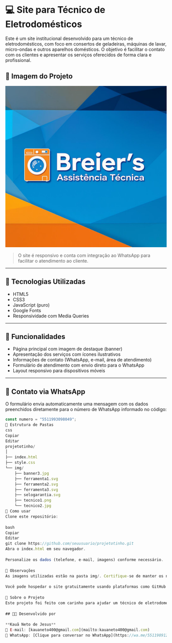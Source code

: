 # 💻 Site para Técnico de Eletrodomésticos

Este é um site institucional desenvolvido para um técnico de eletrodomésticos, com foco em consertos de geladeiras, máquinas de lavar, micro-ondas e outros aparelhos domésticos. O objetivo é facilitar o contato com os clientes e apresentar os serviços oferecidos de forma clara e profissional.

## 📸 Imagem do Projeto

![banner](./img/banner3.jpg)

> O site é responsivo e conta com integração ao WhatsApp para facilitar o atendimento ao cliente.

---

## 🔧 Tecnologias Utilizadas

- HTML5  
- CSS3  
- JavaScript (puro)  
- Google Fonts  
- Responsividade com Media Queries

---

## 🧠 Funcionalidades

- Página principal com imagem de destaque (banner)
- Apresentação dos serviços com ícones ilustrativos
- Informações de contato (WhatsApp, e-mail, área de atendimento)
- Formulário de atendimento com envio direto para o WhatsApp
- Layout responsivo para dispositivos móveis

---

## 💬 Contato via WhatsApp

O formulário envia automaticamente uma mensagem com os dados preenchidos diretamente para o número de WhatsApp informado no código:

```js
const numero = "5511993098049";
📁 Estrutura de Pastas
css
Copiar
Editar
projetotinho/
│
├── index.html
├── style.css
└── img/
    ├── banner3.jpg
    ├── ferramenta1.svg
    ├── ferramenta2.svg
    ├── ferramenta3.svg
    ├── selogarantia.svg
    ├── tecnico1.png
    └── tecnico2.jpg
🚀 Como usar
Clone este repositório:

bash
Copiar
Editar
git clone https://github.com/seuusuario/projetotinho.git
Abra o index.html em seu navegador.

Personalize os dados (telefone, e-mail, imagens) conforme necessário.

📌 Observações
As imagens utilizadas estão na pasta img/. Certifique-se de manter os nomes iguais aos que estão no HTML/CSS.

Você pode hospedar o site gratuitamente usando plataformas como GitHub Pages, Netlify ou Vercel.

🧔 Sobre o Projeto
Este projeto foi feito com carinho para ajudar um técnico de eletrodomésticos a iniciar sua jornada profissional, oferecendo uma presença online simples, funcional e eficaz.

## 👨‍💻 Desenvolvido por

**Kauã Neto de Jesus**  
📧 E-mail: [kauaneto400@gmail.com](mailto:kauaneto400@gmail.com)  
📱 WhatsApp: [Clique para conversar no WhatsApp](https://wa.me/5511989124208)

